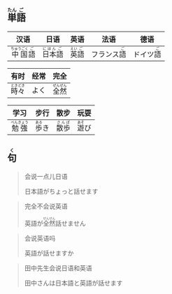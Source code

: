 ## <ruby><rb>単</rb><rt>たん</rt></ruby><ruby><rb>語</rb><rt>ご</rt></ruby>

| 汉语                                                         | 日语                                                         | 英语                                                         | 法语                                        | 德语                                      |
| ------------------------------------------------------------ | ------------------------------------------------------------ | ------------------------------------------------------------ | ------------------------------------------- | ----------------------------------------- |
| <ruby><rb>中国</rb><rt>ちゅうごく</rt></ruby><ruby><rb>語</rb><rt>ご</rt></ruby> | <ruby><rb>日本</rb><rt>にほん</rt></ruby><ruby><rb>語</rb><rt>ご</rt></ruby> | <ruby><rb>英</rb><rt>えい</rt></ruby><ruby><rb>語</rb><rt>ご</rt></ruby> | フランス<ruby><rb>語</rb><rt>ご</rt></ruby> | ドイツ<ruby><rb>語</rb><rt>ご</rt></ruby> |

| 有时                                        | 经常 | 完全                                        |
| ------------------------------------------- | ---- | ------------------------------------------- |
| <ruby><rb>時々</rb><rt>ときどき</rt></ruby> | よく | <ruby><rb>全然</rb><rt>ぜんぜん</rt></ruby> |

| 学习                                          | 步行                                    | 散步                                      | 玩耍                                    |
| --------------------------------------------- | --------------------------------------- | ----------------------------------------- | --------------------------------------- |
| <ruby><rb>勉強</rb><rt>べんきょう</rt></ruby> | <ruby><rb>歩</rb><rt>ある</rt></ruby>き | <ruby><rb>散歩</rb><rt>さんぽ</rt></ruby> | <ruby><rb>遊</rb><rt>あそ</rt></ruby>び |



## <ruby><rb>句</rb><rt>く</rt></ruby>

> 会说一点儿日语
>
> 日本語がちょっと話せます

> 完全不会说英语
>
> 英語が<ruby><rb>全然</rb><rt>ぜんぜん</rt></ruby>話せません

> 会说英语吗
>
> 英語が話せますか

> 田中先生会说日语和英语
>
> 田中さんは日本語と英語が話せます